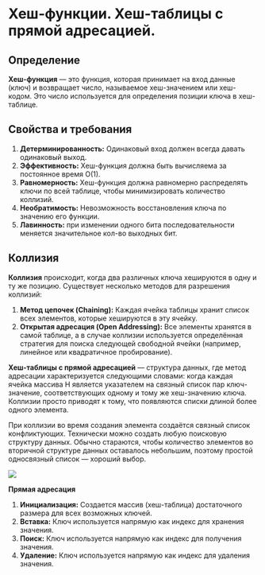 # Хеш-функции. Хеш-таблицы с прямой адресацией.

## Определение

**Хеш-функция** — это функция, которая принимает на вход данные (ключ) и возвращает число, называемое хеш-значением или хеш-кодом. Это число используется для определения позиции ключа в хеш-таблице.

## Свойства и требования

1) **Детерминированность:** Одинаковый вход должен всегда давать одинаковый выход.
2) **Эффективность:** Хеш-функция должна быть вычисляема за постоянное время O(1).
3) **Равномерность:** Хеш-функция должна равномерно распределять ключи по всей таблице, чтобы минимизировать количество коллизий.
4) **Необратимость:** Невозможность восстановления ключа по значению его функции.
5) **Лавинность:** при изменении одного бита последовательности меняется значительное кол-во выходных бит.

## Коллизия

**Коллизия** происходит, когда два различных ключа хешируются в одну и ту же позицию. Существует несколько методов для разрешения коллизий:

1) **Метод цепочек (Chaining):** Каждая ячейка таблицы хранит список всех элементов, которые хешируются в эту ячейку.
2) **Открытая адресация (Open Addressing):** Все элементы хранятся в самой таблице, а в случае коллизии используется определённая стратегия для поиска следующей свободной ячейки (например, линейное или квадратичное пробирование).

**Хеш-таблицы с прямой адресацией** — структура данных, где метод адресации характеризуется следующими словами: когда каждая ячейка массива H является указателем на связный список пар ключ-значение, соответствующих одному и тому же хеш-значению ключа. Коллизии просто приводят к тому, что появляются списки длиной более одного элемента.

При коллизии во время создания элемента создаётся связный список конфликтующих. Технически можно создать любую поисковую структуру данных. Обычно стараются, чтобы количество элементов во вторичной структуре данных оставалось небольшим, поэтому простой односвязный список — хороший выбор. 

![](https://lh7-us.googleusercontent.com/docsz/AD_4nXftz5DhXzhr5N8sFVyewXSUbErGaK-sdu46Tbb-6gAYFIe6_UtPT6XBfy0EbWdbW63rRp89LPtxcUd6-w6UqTekQGEEW1GnJ7S62A97GpmMm7Ackb_8zbY64ToYL7rDikhrGhxzzhR5wwAMYO2VGYONoCT5?key=9gziK4gT-jwK64_BpOeehQ)

**Прямая адресация**

1) **Инициализация:** Создается массив (хеш-таблица) достаточного размера для всех возможных ключей.
2) **Вставка:** Ключ используется напрямую как индекс для хранения значения.
3) **Поиск:** Ключ используется напрямую как индекс для получения значения.
4) **Удаление:** Ключ используется напрямую как индекс для удаления значения.
